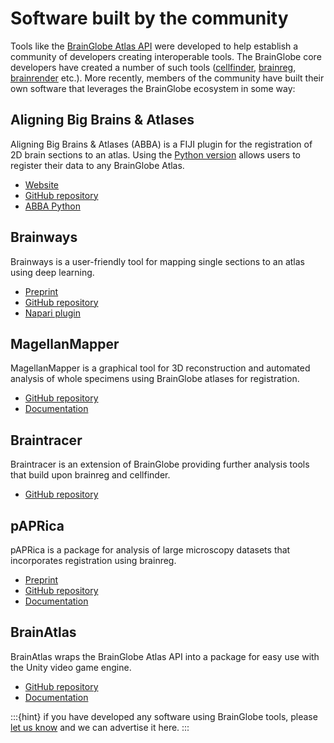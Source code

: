 # Software built by the community

Tools like the [BrainGlobe Atlas API](/documentation/brainglobe-atlasapi/index) were developed to help establish a community of 
developers creating interoperable tools. The BrainGlobe core developers have created a number of such tools
([cellfinder](/documentation/cellfinder/index), [brainreg](/documentation/brainreg/index), 
[brainrender](/documentation/brainrender/index) etc.). More recently, members of the community have built their own 
software that leverages the BrainGlobe ecosystem in some way:

## Aligning Big Brains & Atlases
Aligning Big Brains & Atlases (ABBA) is a FIJI plugin for the registration of 2D brain sections to an atlas. Using 
the [Python version](https://github.com/BIOP/abba_python) allows users to register their data to any BrainGlobe Atlas. 
- [Website](https://biop.github.io/ijp-imagetoatlas/registration.html)
- [GitHub repository](https://github.com/BIOP/ijp-imagetoatlas)
- [ABBA Python](https://github.com/BIOP/abba_python)

## Brainways
Brainways is a user-friendly tool for mapping single sections to an atlas using deep learning. 

- [Preprint](https://www.biorxiv.org/content/10.1101/2023.05.25.542252v1)
- [GitHub repository](https://github.com/bkntr/brainways)
- [Napari plugin](https://github.com/bkntr/napari-brainways)

## MagellanMapper
MagellanMapper is a graphical tool for 3D reconstruction and automated analysis of whole specimens using BrainGlobe 
atlases for registration. 
- [GitHub repository](https://github.com/sanderslab/magellanmapper)
- [Documentation](https://magellanmapper.readthedocs.io/en/latest/)


## Braintracer
Braintracer is an extension of BrainGlobe providing further analysis tools that build upon brainreg and cellfinder.
- [GitHub repository](https://github.com/samclothier/braintracer)

## pAPRica
pAPRica is a package for analysis of large microscopy datasets that incorporates registration using brainreg.
- [Preprint](https://www.biorxiv.org/content/10.1101/2023.01.27.525687v1)
- [GitHub repository](https://github.com/WyssCenter/pAPRica)
- [Documentation](https://wysscenter.github.io/pAPRica/index.html)

## BrainAtlas
BrainAtlas wraps the BrainGlobe Atlas API into a package for easy use with the Unity video game engine.
- [GitHub repository](https://github.com/VirtualBrainLab/BrainAtlas/)
- [Documentation](https://virtualbrainlab.org/misc/brain_atlas.html)


:::{hint}
if you have developed any software using BrainGlobe tools, please [let us know](../contact) and we can advertise it here. 
:::
